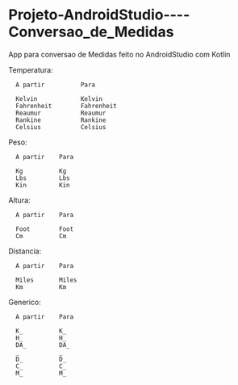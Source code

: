 # Projeto-AndroidStudio----Conversao_de_Medidas

App para conversao de Medidas feito no AndroidStudio com Kotlin


Temperatura:


      A partir          Para
      
      Kelvin            Kelvin                        
      Fahrenheit        Fahrenheit
      Reaumur           Reaumur
      Rankine           Rankine
      Celsius           Celsius
                 
Peso:

      A partir    Para
      
      Kg          Kg
      Lbs         Lbs
      Kin         Kin
      
      
Altura:

      A partir    Para
      
      Foot        Foot
      Cm          Cm
      
Distancia:

      A partir    Para
      
      Miles       Miles
      Km          Km
      
Generico:

      A partir    Para
      
      K_          K_
      H_          H_
      DA_         DA_
      _           _
      D_          D_
      C_          C_
      M_          M_
